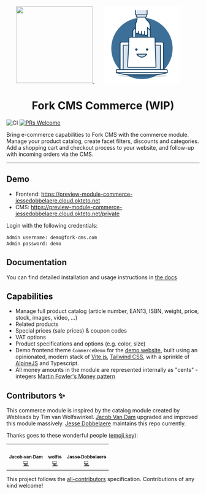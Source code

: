 <div align="center">
  <a href="https://github.com/forkcms/forkcms">
      <img width="200" height="200" src="https://i.imgur.com/oh7i1rX.png">
  </a>
  <img width="200" height="200" vspace="" hspace="25" src="./docs/img/logo-shop.svg">
  <h1>Fork CMS Commerce (WIP)</h1>
</div>

![CI](https://github.com/jessedobbelaere/fork-cms-vite-boilerplate/actions/workflows/ci.yml/badge.svg)
[![PRs Welcome](https://img.shields.io/badge/PRs-welcome-brightgreen.svg?style=flat)](http://makeapullrequest.com)

Bring e-commerce capabilities to Fork CMS with the commerce module. Manage your product catalog, create facet filters, discounts and categories.
Add a shopping cart and checkout process to your website, and follow-up with incoming orders via the CMS.

---

## Demo

- Frontend: https://preview-module-commerce-jessedobbelaere.cloud.okteto.net
- CMS: https://preview-module-commerce-jessedobbelaere.cloud.okteto.net/private

Login with the following credentials:

```
Admin username: demo@fork-cms.com
Admin password: demo
```

## Documentation

You can find detailed installation and usage instructions in [the docs](https://friends-of-forkcms.github.io/fork-cms-module-commerce/)

## Capabilities

- Manage full product catalog (article number, EAN13, ISBN, weight, price, stock, images, video, ...)
- Related products
- Special prices (sale prices) & coupon codes
- VAT options
- Product specifications and options (e.g. color, size) 
- Demo frontend theme `CommerceDemo` for the [demo website](#demo), built using an opinionated, modern stack of [Vite.js](https://vitejs.dev), [Tailwind CSS](https://tailwindcss.com/), with a sprinkle of [AlpineJS](https://alpinejs.dev/) and Typescript.
- All money amounts in the module are represented internally as "cents" - integers [Martin Fowler's Money pattern](http://martinfowler.com/eaaCatalog/money.html)

## Contributors ✨

This commerce module is inspired by the catalog module created by Webleads by Tim van Wolfswinkel. 
[Jacob Van Dam](https://www.jvdict.nl) upgraded and improved this module massively. [Jesse Dobbelaere](https://www.jessedobbelae.re) maintains this repo currently.

Thanks goes to these wonderful people ([emoji key](https://allcontributors.org/docs/en/emoji-key)):

<!-- ALL-CONTRIBUTORS-LIST:START - Do not remove or modify this section -->
<!-- prettier-ignore-start -->
<!-- markdownlint-disable -->
<table>
  <tr>
    <td align="center"><a href="https://github.com/jacob-v-dam"><img src="https://avatars.githubusercontent.com/u/310526?s=100" width="100px;" alt=""/><br /><sub><b>Jacob van Dam</b></sub></a><br /><a href="https://github.com/friends-of-forkcms/fork-cms-module-commerce/commits?author=jacob-v-dam" title="Code">💻</a></td>
    <td align="center"><a href="https://github.com/wolfie90"><img src="https://avatars.githubusercontent.com/u/5946741?s=100" width="100px;" alt=""/><br /><sub><b>wolfie</b></sub></a><br /><a href="https://github.com/friends-of-forkcms/fork-cms-module-commerce/commits?author=wolfie90" title="Code">💻</a></td>
    <td align="center"><a href="https://jessedobbelae.re/"><img src="https://avatars.githubusercontent.com/u/1352979?s=100" width="100px;" alt=""/><br /><sub><b>Jesse Dobbelaere</b></sub></a><br /><a href="https://github.com/friends-of-forkcms/fork-cms-module-commerce/commits?author=jessedobbelaere" title="Code">💻</a></td>
  </tr>
</table>

<!-- markdownlint-restore -->
<!-- prettier-ignore-end -->

<!-- ALL-CONTRIBUTORS-LIST:END -->

This project follows the [all-contributors](https://github.com/all-contributors/all-contributors) specification. Contributions of any kind welcome!
